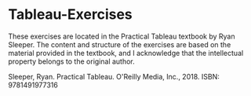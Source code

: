 # Tableau-Exercises

These exercises are located in the Practical Tableau textbook by Ryan Sleeper. The content and structure of the exercises are based on the material provided in the textbook, and I acknowledge that the intellectual property belongs to the original author. 

Sleeper, Ryan. Practical Tableau. O'Reilly Media, Inc., 2018.
ISBN: 9781491977316
